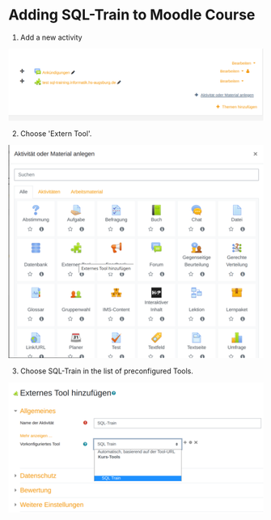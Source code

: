 <!--
SPDX-FileCopyrightText: 2023 2023, Nicolas Bota, Marcel Geiger, Florian Paul, Rajbir Singh, Niklas Sirch, Jan Swiridow, Duc Minh Vu, Mike Wegele

SPDX-License-Identifier: CC-BY-SA-4.0
-->

# Adding SQL-Train to Moodle Course

1. Add a new activity

![Course View](images/course_view.png)

2. Choose 'Extern Tool'.

![Activities](images/course_activities.png)

3. Choose SQL-Train in the list of preconfigured Tools.

![Select Tool](images/course_select_tool.png)